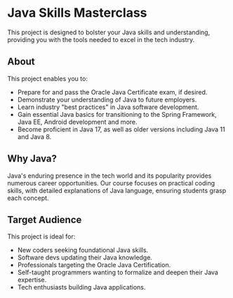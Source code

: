 # Java Skills Masterclass

This project is designed to bolster your Java skills and understanding, providing you with the tools needed to excel in the tech industry.

## About

This project enables you to:

- Prepare for and pass the Oracle Java Certificate exam, if desired.
- Demonstrate your understanding of Java to future employers.
- Learn industry "best practices" in Java software development.
- Gain essential Java basics for transitioning to the Spring Framework, Java EE, Android development and more.
- Become proficient in Java 17, as well as older versions including Java 11 and Java 8.

## Why Java?

Java's enduring presence in the tech world and its popularity provides numerous career opportunities. Our course focuses on practical coding skills, with detailed explanations of Java language, ensuring students grasp each concept.

## Target Audience

This project is ideal for:

- New coders seeking foundational Java skills.
- Software devs updating their Java knowledge.
- Professionals targeting the Oracle Java Certification.
- Self-taught programmers wanting to formalize and deepen their Java expertise.
- Tech enthusiasts building Java applications.